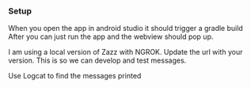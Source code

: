 ### Setup

When you open the app in android studio it should trigger a gradle build
After you can just run the app and the webview should pop up. 

I am using a local version of Zazz with NGROK. Update the url with your version. This is so we can develop and test messages. 

Use Logcat to find the messages printed
